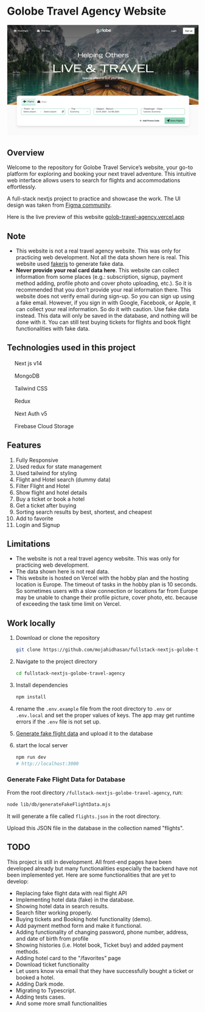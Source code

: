 # Golobe Travel Agency Website

![Home Screen Golobe Travel Agency](/preview.jpg)

## Overview

Welcome to the repository for Golobe Travel Service’s website, your go-to platform for exploring and booking your next travel adventure. This intuitive web interface allows users to search for flights and accommodations effortlessly.

A full-stack nextjs project to practice and showcase the work. The UI design was taken from [Figma community](https://www.figma.com/community/file/1182308758714734501/golobe-travel-agency-website).

Here is the live preview of this website [golob-travel-agency.vercel.app](https://golob-travel-agency.vercel.app)

## Note

- This website is not a real travel agency website. This was only for practicing web development. Not all the data shown here is real. This website used [fakerjs](https://fakerjs.dev/) to generate fake data.
- **Never provide your real card data here**. This website can collect information from some places (e.g.: subscription, signup, payment method adding, profile photo and cover photo uploading, etc.). So it is recommended that you don't provide your real information there. This website does not verify email during sign-up. So you can sign up using a fake email. However, if you sign in with Google, Facebook, or Apple, it can collect your real information. So do it with caution. Use fake data instead. This data will only be saved in the database, and nothing will be done with it. You can still test buying tickets for flights and book flight functionalities with fake data.

## Technologies used in this project

<img src="https://nextjs.org/favicon.ico" width="16" height="16"> Next js v14

<img src="https://www.mongodb.com/assets/images/global/favicon.ico" width="16" height="16"> MongoDB

<img src="https://tailwindcss.com/favicons/favicon-32x32.png?v=3" width="16" height="16"> Tailwind CSS

<img src="https://redux.js.org/img/favicon/favicon.ico" width="16" height="16"> Redux

<img src="https://authjs.dev/favicon-32x32.png" width="16" height="16"> Next Auth v5

<img src="https://www.gstatic.com/mobilesdk/240501_mobilesdk/firebase_96dp.png" width="16" height="16"> Firebase Cloud Storage

## Features

1. Fully Responsive
2. Used redux for state management
3. Used tailwind for styling
4. Flight and Hotel search (dummy data)
5. Filter Flight and Hotel
6. Show flight and hotel details
7. Buy a ticket or book a hotel
8. Get a ticket after buying
9. Sorting search results by best, shortest, and cheapest
10. Add to favorite
11. Login and Signup

## Limitations

- The website is not a real travel agency website. This was only for practicing web development.
- The data shown here is not real data.
- This website is hosted on Vercel with the hobby plan and the hosting location is Europe. The timeout of tasks in the hobby plan is 10 seconds. So sometimes users with a slow connection or locations far from Europe may be unable to change their profile picture, cover photo, etc. because of exceeding the task time limit on Vercel.

## Work locally

1. Download or clone the repository

   ```sh
   git clone https://github.com/mojahidhasan/fullstack-nextjs-golobe-travel-agency.git
   ```

2. Navigate to the project directory

   ```sh
   cd fullstack-nextjs-golobe-travel-agency
   ```

3. Install dependencies

   ```sh
   npm install
   ```

4. rename the `.env.example` file from the root directory to `.env` or `.env.local` and set the proper values of keys. The app may get runtime errors if the `.env` file is not set up.
5. [Generate fake flight data](#generate-fake-flight-data-for-database) and upload it to the database
6. start the local server

   ```sh
   npm run dev
   # http://localhost:3000
   ```

### Generate Fake Flight Data for Database

From the root directory `/fullstack-nextjs-golobe-travel-agency`, run:

```bash
node lib/db/generateFakeFlightData.mjs
```

It will generate a file called `flights.json` in the root directory.

Upload this JSON file in the database in the collection named "flights".

## TODO

This project is still in development. All front-end pages have been developed already but many functionalities especially the backend have not been implemented yet. Here are some functionalities that are yet to develop:

- Replacing fake flight data with real flight API
- Implementing hotel data (fake) in the database.
- Showing hotel data in search results.
- Search filter working properly.
- Buying tickets and Booking hotel functionality (demo).
- Add payment method form and make it functional.
- Adding functionality of changing password, phone number, address, and date of birth from profile
- Showing histories (i.e. Hotel book, Ticket buy) and added payment methods.
- Adding hotel card to the "/favorites" page
- Download ticket functionality
- Let users know via email that they have successfully bought a ticket or booked a hotel.
- Adding Dark mode.
- Migrating to Typescript.
- Adding tests cases.
- And some more small functionalities
